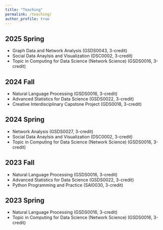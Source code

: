 ```yaml
---
title: "Teaching"
permalink: /teaching/
author_profile: true
---
```

## 2025 Spring
  * Graph Data and Network Analysis (GSDS0043, 3-credit)
  * Social Data Anaylsis and Visualization (DSC0002, 3-credit)
  * Topic in Computing for Data  Science (Network Science) (GSDS0016, 3-credit)

## 2024 Fall
  * Natural Language Processing (GSDS0016, 3-credit)
  * Advanced Statistics for Data Science (GSDS0022, 3-credit)
  * Creative Interdisciplinary Capstone Project (GDS0018, 3-credit)

## 2024 Spring
  * Network Analysis (GSDS0027, 3-credit)
  * Social Data Anaylsis and Visualization (DSC0002, 3-credit)
  * Topic in Computing for Data  Science (Network Science) (GSDS0016, 3-credit)

## 2023 Fall
  * Natural Language Processing (GSDS0016, 3-credit)
  * Advanced Statistics for Data Science (GSDS0022, 3-credit)
  * Python Programming and Practice (SAI0030, 3-credit)

## 2023 Spring
  * Natural Language Processing (GSDS0016, 3-credit)
  * Topic in Computing for Data  Science (Network Science) (GSDS0016, 3-credit)
